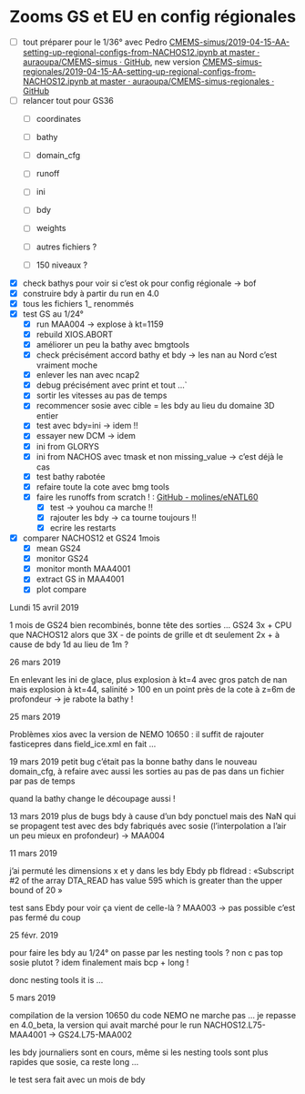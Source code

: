 # Zooms GS et EU en config régionales

- [ ] tout préparer pour le 1/36° avec Pedro [CMEMS-simus/2019-04-15-AA-setting-up-regional-configs-from-NACHOS12.ipynb at master · auraoupa/CMEMS-simus · GitHub](https://github.com/auraoupa/CMEMS-simus/blob/master/Regional_zooms/2019-04-15-AA-setting-up-regional-configs-from-NACHOS12.ipynb), new version [CMEMS-simus-regionales/2019-04-15-AA-setting-up-regional-configs-from-NACHOS12.ipynb at master · auraoupa/CMEMS-simus-regionales · GitHub](https://github.com/auraoupa/CMEMS-simus-regionales/blob/master/prep/2019-04-15-AA-setting-up-regional-configs-from-NACHOS12.ipynb)
- [ ] relancer tout pour GS36
	- [ ] coordinates
	- [ ] bathy
	- [ ] domain_cfg
	- [ ] runoff
	- [ ] ini
	- [ ] bdy
	- [ ] weights
	- [ ] autres fichiers ?
	- [ ] 150 niveaux ?


- [x] check bathys pour voir si c’est ok pour config régionale -> bof
- [x] construire bdy à partir du run en 4.0
- [x] tous les fichiers 1_ renommés
- [x] test GS au 1/24°
	- [x] run MAA004 -> explose à kt=1159
	- [x] rebuild XIOS.ABORT
	- [x] améliorer un peu la bathy avec bmgtools
	- [x] check précisément accord bathy et bdy -> les nan au Nord c’est vraiment moche
	- [x] enlever les nan avec ncap2
	- [x] debug précisément avec print et tout …`
	- [x] sortir les vitesses au pas de temps
	- [x] recommencer sosie avec cible = les bdy au lieu du domaine 3D entier
	- [x] test  avec bdy=ini  -> idem !!
	- [x] essayer new DCM -> idem
	- [x] ini from GLORYS
	- [x] ini from NACHOS avec tmask et non missing_value -> c’est déjà le cas
	- [x] test bathy rabotée
	- [x] refaire toute la cote avec bmg tools
	- [x] faire les runoffs from scratch ! : [GitHub - molines/eNATL60](https://github.com/molines/eNATL60)
		- [x] test -> youhou ca marche !!
		- [x] rajouter les bdy -> ca tourne toujours !!
		- [x] ecrire les restarts
- [x] comparer NACHOS12 et GS24 1mois
	- [x] mean GS24
	- [x] monitor GS24
	- [x] monitor month MAA4001
	- [x] extract GS in MAA4001
	- [x] plot compare
	
Lundi 15 avril 2019

1 mois de GS24 bien recombinés, bonne tête des sorties …
GS24 3x + CPU que NACHOS12 alors que 3X - de points de grille et dt seulement 2x +
à cause de bdy 1d au lieu de 1m ?


26 mars 2019

En enlevant les ini de glace, plus explosion à kt=4 avec gros patch de nan mais explosion à kt=44, salinité > 100 en un point près de la cote à z=6m de profondeur -> je rabote la bathy !

25 mars 2019

Problèmes xios avec la version de NEMO 10650 : il suffit de rajouter fasticepres dans field_ice.xml en fait …


19 mars 2019
petit bug c’était pas la bonne bathy dans le nouveau domain_cfg, à refaire avec aussi les sorties au pas de pas dans un fichier par pas de temps

quand la bathy change le découpage aussi !

13 mars 2019
plus de bugs bdy à cause d’un bdy ponctuel mais des NaN qui se propagent
test avec des bdy fabriqués avec sosie (l’interpolation a l’air un peu mieux en profondeur) -> MAA004


11 mars 2019

j’ai permuté les dimensions x et y dans les bdy Ebdy
pb fldread : «Subscript #2 of the array DTA_READ has value 595 which is greater than the upper bound of 20 »

test sans Ebdy pour voir ça vient de celle-là ? MAA003 -> pas possible c’est pas fermé du coup

25 févr. 2019

pour faire les bdy au 1/24° on passe par les nesting tools ? non c pas top
sosie plutot ? idem finalement mais bcp + long !

donc nesting tools it is …

5 mars 2019

compilation de la version 10650 du code NEMO ne marche pas …
je repasse en 4.0_beta, la version qui avait marché pour le run NACHOS12.L75-MAA4001 -> GS24.L75-MAA002

les bdy journaliers sont en cours, même si les nesting tools sont plus rapides que sosie, ca reste long …

le test sera fait avec un mois de bdy